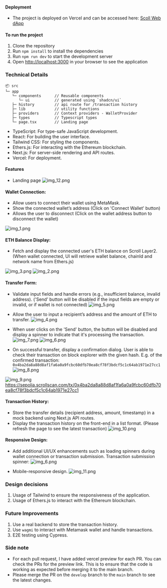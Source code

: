 #### Deployment

- The project is deployed on Vercel and can be accessed here: [Scoll Web dApp](https://scroll-dapp-smoky.vercel.app/)

#### To run the project

1. Clone the repository
2. Run `npm install` to install the dependencies
3. Run `npm run dev` to start the development server
4. Open [http://localhost:3000](http://localhost:3000) in your browser to see the application

### Technical Details

```
📦 src
└─ app
   └─ components      // Reusable components
      └─ ui           // generated using `shadcn/ui`
   ├─ history         // api route for /transaction history
   ├─ lib             // utility functions
   ├─ providers       // Context providers - WalletProvider
   ├─ types           // Typescript types
   └─ page.tsx        // Landing page
```

- TypeScript: For type-safe JavaScript development.
- React: For building the user interface.
- Tailwind CSS: For styling the components.
- Ethers.js: For interacting with the Ethereum blockchain.
- Next.js: For server-side rendering and API routes.
- Vercel: For deployment.

#### Features

- Landing page
  ![img_12.png](img_12.png)

#### Wallet Connection:

- Allow users to connect their wallet using MetaMask.
- Show the connected wallet’s address (Click on 'Connect Wallet' button)
- Allows the user to disconnect (Click on the wallet address button to disconnect the wallet)

![img_1.png](img_1.png)

#### ETH Balance Display:

- Fetch and display the connected user's ETH balance on Scroll Layer2. (When wallet connected, UI will retrieve wallet
  balance, chainId and network name from Ethers.js)

![img_3.png](img_3.png)
![img_2.png](img_2.png)

#### Transfer Form:

- Validate input fields and handle errors (e.g., insufficient balance, invalid address). ('Send' button will be disabled
  if the input fields are empty or invalid, or if wallet is not connected)
  ![img_5.png](img_5.png)


- Allow the user to input a recipient’s address and the amount of ETH to transfer.
  ![img_4.png](img_4.png)


- When user clicks on the 'Send' button, the button will be disabled and display a spinner to indicate that it's
  processing the transaction.
  ![img_7.png](img_7.png)
  ![img_6.png](img_6.png)


- On successful transfer, display a confirmation dialog. User is able to check their transaction on block explorer with
  the given hash. E.g. of the confirmed transaction:
  `0x4ba2da8a88d8af1fa6a0a9fcbc60dfb70ea8cf78f3bdcf5c1c64ab1971e27cc1`
  ![img_8.png](img_8.png)

![img_9.png](img_9.png)
https://sepolia.scrollscan.com/tx/0x4ba2da8a88d8af1fa6a0a9fcbc60dfb70ea8cf78f3bdcf5c1c64ab1971e27cc1

#### Transaction History:

- Store the transfer details (recipient address, amount, timestamp) in a mock backend using Next.js API routes.
- Display the transaction history on the front-end in a list format. (Please refresh the page to see the latest
  transaction)
  ![img_10.png](img_10.png)

#### Responsive Design:

- Add additional UI/UX enhancements such as loading spinners during wallet connection or transaction submission.
  Transaction submission spinner:
  ![img_6.png](img_6.png)

- Mobile-responsive design.
  ![img_11.png](img_11.png)

### Design decisions

1. Usage of Tailwind to ensure the responsiveness of the application.
2. Usage of Ethers.js to interact with the Ethereum blockchain.

### Future Improvements

1. Use a real backend to store the transaction history.
2. Use `wagmi` to interact with Metamask wallet and handle transactions.
3. E2E testing using Cypress.

### Side note

- For each pull request, I have added vercel preview for each PR. You can check the PRs for the preview link. This is to
  ensure that the code is working as expected before merging it to the main branch.
- Please merge the PR on the `develop` branch to the `main` branch to see the latest changes.